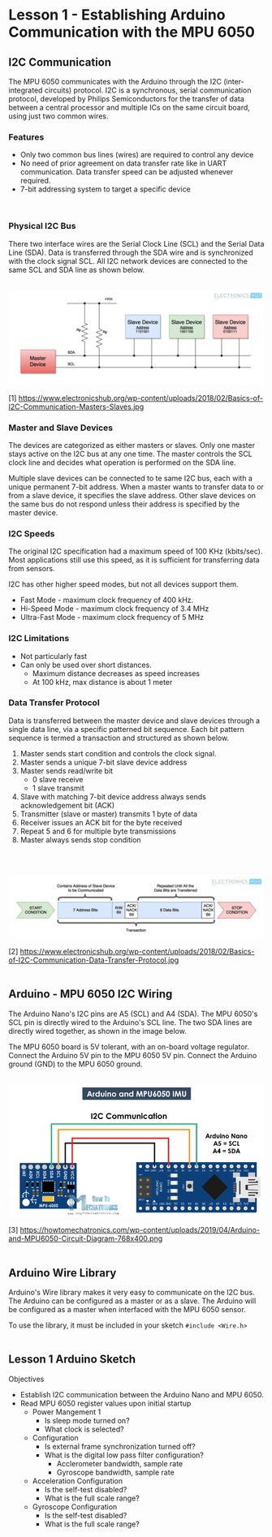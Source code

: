 # Lesson 1 - Establishing Arduino Communication with the MPU 6050

## I2C Communication

The MPU 6050 communicates with the Arduino through the I2C (inter-integrated circuits) protocol. I2C is a synchronous, serial communication protocol, developed by Philips Semiconductors for the transfer of data between a central processor and multiple ICs on the same circuit board, using just two common wires.<br>

### Features

- Only two common bus lines (wires) are required to control any device 
- No need of prior agreement on data transfer rate like in UART communication. Data transfer speed can be adjusted whenever required.
- 7-bit addressing system to target a specific device
<br>

### Physical I2C Bus

There two interface wires are the Serial Clock Line (SCL) and the Serial Data Line (SDA). Data is transferred through the SDA wire and is synchronized with the clock signal SCL. All I2C network devices are connected to the same SCL and SDA line as shown below.
 <br><br>

![I2C Master Slave](./images/Basics-of-I2C-Communication-Masters-Slaves.jpg "I2C Master Slave")<br>

[1] https://www.electronicshub.org/wp-content/uploads/2018/02/Basics-of-I2C-Communication-Masters-Slaves.jpg <br>

### Master and Slave Devices

The devices are categorized as either masters or slaves. Only one master stays active on the I2C bus at any one time. The master controls the SCL clock line and decides what operation is performed on the SDA line.

Multiple slave devices can be connected to te same I2C bus, each with a unique permanent 7-bit address. When a master wants to transfer data to or from a slave device, it specifies the slave address. Other slave devices on the same bus do not respond unless their address is specified by the master device.<br>

### I2C Speeds

The original I2C specification had a maximum speed of 100 KHz (kbits/sec). Most applications still use this speed, as it is sufficient for transferring data from sensors.

I2C has other higher speed modes, but not all devices support them.
- Fast Mode - maximum clock frequency of 400 kHz.
- Hi-Speed Mode - maximum clock frequency of 3.4 MHz
- Ultra-Fast Mode - maximum clock frequency of 5 MHz<br>

### I2C Limitations

- Not particularly fast
- Can only be used over short distances.
    - Maximum distance decreases as speed increases
    - At 100 kHz, max distance is about 1 meter<br>

### Data Transfer Protocol

Data is transferred between the master device and slave devices through a single data line, via a specific patterned bit sequence. Each bit pattern sequence is termed a transaction and structured as shown below. 

1. Master sends start condition and controls the clock signal.
2. Master sends a unique 7-bit slave device address
3. Master sends read/write bit 
    - 0 slave receive
    - 1 slave transmit
4. Slave with matching 7-bit device address always sends acknowledgement bit (ACK)
5. Transmitter (slave or master) transmits 1 byte of data
6. Receiver issues an ACK bit for the byte received
7. Repeat 5 and 6 for multiple byte transmissions
8. Master always sends stop condition
<br>
<br>

![I2C Data Transfer](./images/Basics-of-I2C-Communication-Data-Transfer-Protocol.jpg "I2C Data Transfer")<br>

[2] https://www.electronicshub.org/wp-content/uploads/2018/02/Basics-of-I2C-Communication-Data-Transfer-Protocol.jpg 
<br>
<br>

## Arduino - MPU 6050 I2C Wiring

The Arduino Nano's I2C pins are A5 (SCL) and A4 (SDA). The MPU 6050's SCL pin is directly wired to the Arduino's SCL line. The two SDA lines are directly wired together, as shown in the image below.

The MPU 6050 board is 5V tolerant, with an on-board voltage regulator. Connect the Arduino 5V pin to the MPU 6050 5V pin. Connect the Arduino ground (GND) to the MPU 6050 ground.
<br><br>

![arduino mpu 6050 i2c](./images/Arduino-and-MPU6050-Circuit-Diagram.png "i2c wiring")<br>

[3] https://howtomechatronics.com/wp-content/uploads/2019/04/Arduino-and-MPU6050-Circuit-Diagram-768x400.png
<br>
<br>

## Arduino Wire Library

Arduino's Wire library makes it very easy to communicate on the I2C bus. The Arduino can be configured as a master or as a slave. The Arduino will be configured as a master when interfaced with the MPU 6050 sensor.

To use the library, it must be included in your sketch `#include <Wire.h>`
<br>
<br>

## Lesson 1 Arduino Sketch

Objectives
- Establish I2C communication between the Arduino Nano and MPU 6050.
- Read MPU 6050 register values upon initial startup
    - Power Mangement 1
        - Is sleep mode turned on?
        - What clock is selected?
    - Configuration
        - Is external frame synchronization turned off?
        - What is the digital low pass filter configuration?
            - Acclerometer bandwidth, sample rate
            - Gyroscope bandwidth, sample rate
    - Acceleration Configuration
        - Is the self-test disabled?
        - What is the full scale range?
    - Gyroscope Configuration
        - Is the self-test disabled?
        - What is the full scale range?
